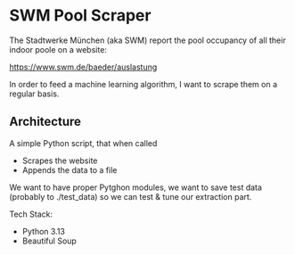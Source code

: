 # SWM Pool Scraper

The Stadtwerke München (aka SWM) report the pool occupancy of all their indoor poole on a website: 

   https://www.swm.de/baeder/auslastung

In order to feed a machine learning algorithm, I want to scrape them on a regular basis.

## Architecture

A simple Python script, that when called

- Scrapes the website 
- Appends the data to a file

We want to have proper Pytghon modules, we want to save test data (probably to ./test_data) so we can test & tune our extraction part.

Tech Stack:

- Python 3.13
- Beautiful Soup